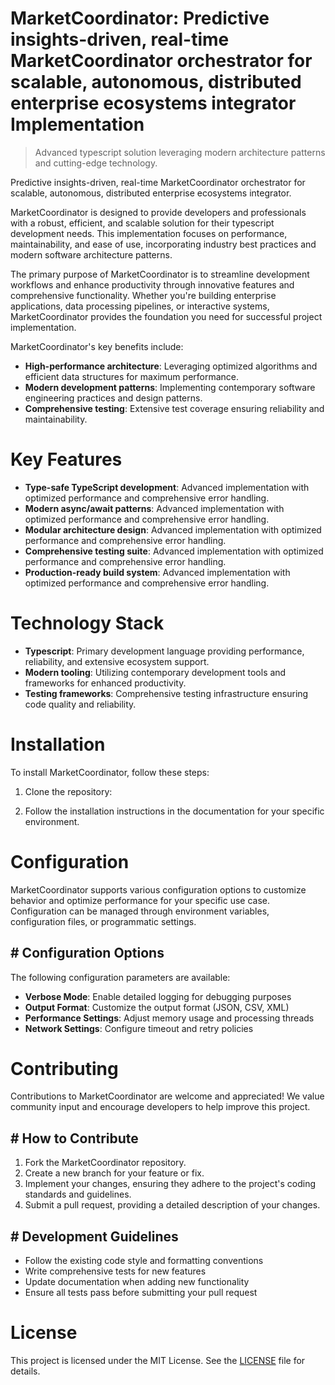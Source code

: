 <!-- fallback_MarketCoordinator_20251021155616_88829 -->

# MarketCoordinator: Predictive insights-driven, real-time MarketCoordinator orchestrator for scalable, autonomous, distributed enterprise ecosystems integrator Implementation
> Advanced typescript solution leveraging modern architecture patterns and cutting-edge technology.

Predictive insights-driven, real-time MarketCoordinator orchestrator for scalable, autonomous, distributed enterprise ecosystems integrator.

MarketCoordinator is designed to provide developers and professionals with a robust, efficient, and scalable solution for their typescript development needs. This implementation focuses on performance, maintainability, and ease of use, incorporating industry best practices and modern software architecture patterns.

The primary purpose of MarketCoordinator is to streamline development workflows and enhance productivity through innovative features and comprehensive functionality. Whether you're building enterprise applications, data processing pipelines, or interactive systems, MarketCoordinator provides the foundation you need for successful project implementation.

MarketCoordinator's key benefits include:

* **High-performance architecture**: Leveraging optimized algorithms and efficient data structures for maximum performance.
* **Modern development patterns**: Implementing contemporary software engineering practices and design patterns.
* **Comprehensive testing**: Extensive test coverage ensuring reliability and maintainability.

# Key Features

* **Type-safe TypeScript development**: Advanced implementation with optimized performance and comprehensive error handling.
* **Modern async/await patterns**: Advanced implementation with optimized performance and comprehensive error handling.
* **Modular architecture design**: Advanced implementation with optimized performance and comprehensive error handling.
* **Comprehensive testing suite**: Advanced implementation with optimized performance and comprehensive error handling.
* **Production-ready build system**: Advanced implementation with optimized performance and comprehensive error handling.

# Technology Stack

* **Typescript**: Primary development language providing performance, reliability, and extensive ecosystem support.
* **Modern tooling**: Utilizing contemporary development tools and frameworks for enhanced productivity.
* **Testing frameworks**: Comprehensive testing infrastructure ensuring code quality and reliability.

# Installation

To install MarketCoordinator, follow these steps:

1. Clone the repository:


2. Follow the installation instructions in the documentation for your specific environment.

# Configuration

MarketCoordinator supports various configuration options to customize behavior and optimize performance for your specific use case. Configuration can be managed through environment variables, configuration files, or programmatic settings.

## # Configuration Options

The following configuration parameters are available:

* **Verbose Mode**: Enable detailed logging for debugging purposes
* **Output Format**: Customize the output format (JSON, CSV, XML)
* **Performance Settings**: Adjust memory usage and processing threads
* **Network Settings**: Configure timeout and retry policies

# Contributing

Contributions to MarketCoordinator are welcome and appreciated! We value community input and encourage developers to help improve this project.

## # How to Contribute

1. Fork the MarketCoordinator repository.
2. Create a new branch for your feature or fix.
3. Implement your changes, ensuring they adhere to the project's coding standards and guidelines.
4. Submit a pull request, providing a detailed description of your changes.

## # Development Guidelines

* Follow the existing code style and formatting conventions
* Write comprehensive tests for new features
* Update documentation when adding new functionality
* Ensure all tests pass before submitting your pull request

# License

This project is licensed under the MIT License. See the [LICENSE](https://github.com/Hantan1080/MarketCoordinator/blob/main/LICENSE) file for details.
